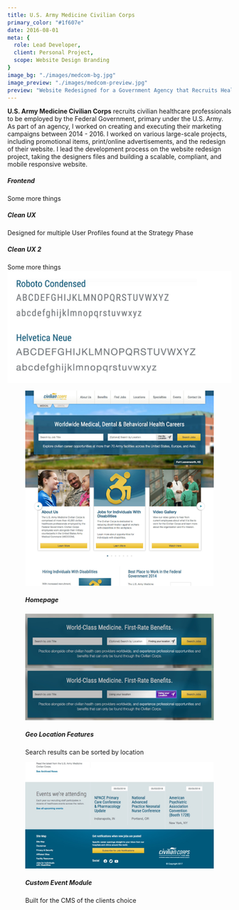 ```yaml
---
title: U.S. Army Medicine Civilian Corps
primary_color: "#1f607e"
date: 2016-08-01
meta: {
  role: Lead Developer,
  client: Personal Project,
  scope: Website Design Branding
}
image_bg: "./images/medcom-bg.jpg"
image_preview: "./images/medcom-preview.jpg"
preview: "Website Redesigned for a Government Agency that Recruits Health Professionals"
---
```


<work-background>

  <strong>U.S. Army Medicine Civilian Corps</strong> recruits civilian healthcare professionals to be employed by the Federal Government, primary under the U.S. Army. As part of an agency, I worked on creating and executing their marketing campaigns between 2014 - 2016. I worked on various large-scale projects, including promotional items, print/online advertisements, and the redesign of their website. I lead the development process on the website redesign project, taking the designers files and building a scalable, compliant, and mobile responsive website.

  <div>
    <h5>Frontend</h5>
    Some more things
  </div>

  <div>
    <h5>Clean UX</h5>
    Designed for multiple User Profiles found at the Strategy Phase
  </div>

  <div>
    <h5>Clean UX 2</h5>
    Some more things
  </div>

</work-background>

<work-styleguide>

  <div type="typefaces">
    <img src="./images/medcom-typefaces.jpg" />
  </div>

  <div type="colors">
    <div data-color="#1f607e"></div>
    <div data-color="#e8bb1b"></div>
    <div data-color="#e5e5e5"></div>
  </div>

</work-styleguide>

<work-design color="#1f607e" url="https://civilianmedicaljobs.com/">
  <figure type="single">
    <img src="./images/medcom-preview.jpg"/>
    <figcaption>
      <h5>Homepage</h5>
    </figcaption>
  </figure>
  <figure type="col">
    <img src="./images/medcom-001.jpg"/>
    <figcaption>
    	<h5>Geo Location Features</h5>
      Search results can be sorted by location
    </figcaption>
  </figure>
  <figure type="col">
    <img src="./images/medcom-002.jpg"/>
    <figcaption>
    	<h5>Custom Event Module</h5>
      Built for the CMS of the clients choice
    </figcaption>
  </figure>

</work-design>
